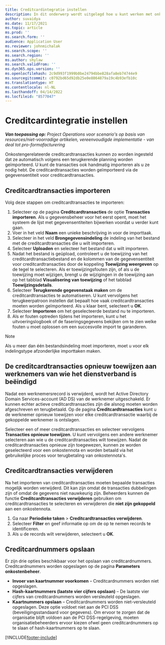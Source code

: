 ```yaml
---
title: Creditcardintegratie instellen
description: In dit onderwerp wordt uitgelegd hoe u kunt werken met onkostengerelateerde creditcardtransacties.
author: suvaidya
ms.date: 11/17/2021
ms.topic: article
ms.prod: ''
ms.search.form: ''
audience: Application User
ms.reviewer: johnmichalak
ms.search.scope: ''
ms.search.region: ''
ms.author: shylaw
ms.search.validFrom: ''
ms.dyn365.ops.version: ''
ms.openlocfilehash: 2c9d993f1999b0be24794bbe828afa8eb74744e9
ms.sourcegitcommit: c0792bd65d92db25e0e8864879a19c4b93efb10c
ms.translationtype: HT
ms.contentlocale: nl-NL
ms.lasthandoff: 04/14/2022
ms.locfileid: "8577047"
---
```

# <a name="set-up-credit-card-integration"></a>Creditcardintegratie instellen

_**Van toepassing op:** Project Operations voor scenario's op basis van resources/niet-voorradige artikelen, vereenvoudigde implementatie - van deal tot pro-formafacturering_

Onkostengerelateerde creditcardtransacties kunnen zo worden ingesteld dat ze automatisch volgens een terugkerende planning worden geïmporteerd. U kunt de transacties ook handmatig importeren als u ze nodig hebt. De creditcardtransacties worden geïmporteerd via de gegevensentiteit voor creditcardtransacties.

## <a name="import-credit-card-transactions"></a>Creditcardtransacties importeren

Volg deze stappen om creditcardtransacties te importeren:

1. Selecteer op de pagina **Creditcardtransacties** de optie **Transacties importeren**. Als u gegevensbeheer voor het eerst opent, moet het systeem de lijst met gegevensentiteiten bijwerken voordat u verder kunt gaan.
2. Voer in het veld **Naam** een unieke beschrijving in voor de importtaak.
3. Selecteer in het veld **Brongegevensindeling** de indeling van het bestand met de creditcardtransacties die u wilt importeren.
4. Selecteer **Uploaden** en selecteer het bestand dat u wilt importeren.
5. Nadat het bestand is geüpload, controleert u de toewijzing van het creditcardtransactiebestand en de kolommen van de gegevensentiteit voor creditcardtransacties door de koppeling **Toewijzing weergeven** op de tegel te selecteren. Als er toewijzingsfouten zijn, of als u de toewijzing moet wijzigen, brengt u de wijzigingen in de toewijzing aan op het tabblad **Visualisering van toewijzing** of het tabblad **Toewijzingsdetails**.
6. Selecteer **Terugkerende gegevenstaak maken** om de creditcardtransacties te automatiseren. U kunt vervolgens het terugkeerpatroon instellen dat bepaalt hoe vaak creditcardtransacties moeten worden geïmporteerd. Als u klaar bent, selecteert u **OK**.
7. Selecteer **Importeren** om het geselecteerde bestand nu te importeren.
8. Als er fouten optreden tijdens het importeren, kunt u het uitvoeringslogboek of de faseringsgegevens bekijken om te zien welke fouten u moet oplossen om een succesvolle import te garanderen.

> [!NOTE]
> Als u meer dan één bestandsindeling moet importeren, moet u voor elk indelingstype afzonderlijke importtaken maken.

## <a name="reassign-the-credit-card-transactions-for-terminated-employees"></a>De creditcardtransacties opnieuw toewijzen aan werknemers van wie het dienstverband is beëindigd

Nadat een werknemersrecord is verwijderd, wordt het Active Directory Domain Services-account (AD DS) van de werknemer uitgeschakeld. Er kunnen echter actieve creditcardtransacties zijn die alsnog moeten worden afgeschreven en terugbetaald. Op de pagina **Creditcardtransacties** kunt u de werknemer opnieuw toewijzen voor elke creditcardtransactie waarbij de gekoppelde werknemer is ontslagen.

Selecteer een of meer creditcardtransacties en selecteer vervolgens **Transacties opnieuw toewijzen**. U kunt vervolgens een andere werknemer selecteren aan wie u de creditcardtransacties wilt toewijzen. Nadat de creditcardtransacties opnieuw zijn toegewezen, kunnen ze worden geselecteerd voor een onkostennota en worden betaald via het gebruikelijke proces voor terugbetaling van onkostennota's.

## <a name="delete-credit-card-transactions"></a>Creditcardtransacties verwijderen 

Na het importeren van creditcardtransacties moeten bepaalde transacties mogelijk worden verwijderd. Dit kan zijn omdat de transacties dubbelingen zijn of omdat de gegevens niet nauwkeurig zijn. Beheerders kunnen de functie **Creditcardtransacties verwijderen** gebruiken om creditcardtransacties te selecteren en verwijderen die **niet zijn gekoppeld** aan een onkostennota. 

1. Ga naar **Periodieke taken** > **Creditcardtransacties verwijderen**.
2. Selecteer **Filter** en geef informatie op om de op te nemen records te identificeren.
3. Als u de records wilt verwijderen, selecteert u **OK**. 

## <a name="storing-credit-card-numbers"></a>Creditcardnummers opslaan

Er zijn drie opties beschikbaar voor het opslaan van creditcardnummers. Creditcardnummers worden opgeslagen op de pagina **Parameters onkostenbeheer**.

- **Invoer van kaartnummer voorkomen** – Creditcardnummers worden niet opgeslagen.
- **Hash-kaartnummers (laatste vier cijfers opslaan)** – De laatste vier cijfers van creditcardnummers worden versleuteld opgeslagen.
- **Kaartnummers opslaan** – Creditcardnummers worden niet-versleuteld opgeslagen. Deze optie voldoet niet aan de PCI DSS (beveiligingsstandaard voor gegevens). Om ervoor te zorgen dat de organisatie blijft voldoen aan de PCI DSS-regelgeving, moeten organisatiebeheerders ervoor kiezen ofwel geen creditcardnummers op te slaan of hash-kaartnummers op te slaan.

[!INCLUDE[footer-include](../includes/footer-banner.md)]

